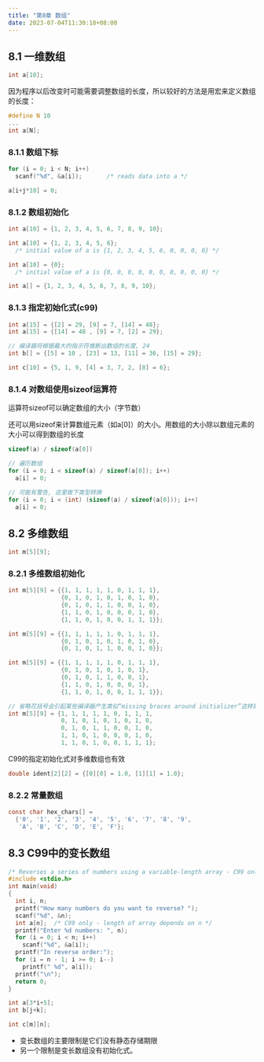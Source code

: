 ```yaml
---
title: "第8章 数组"
date: 2023-07-04T11:30:18+08:00
---
```


## 8.1 一维数组

```c
int a[10];
```

因为程序以后改变时可能需要调整数组的长度，所以较好的方法是用宏来定义数组的长度：

```c
#define N 10
...
int a[N];
```

### 8.1.1 数组下标

```c
for (i = 0; i < N; i++)
  scanf("%d", &a[i]);       /* reads data into a */

a[i+j*10] = 0;
```

### 8.1.2 数组初始化

```c
int a[10] = {1, 2, 3, 4, 5, 6, 7, 8, 9, 10};

int a[10] = {1, 2, 3, 4, 5, 6};
  /* initial value of a is {1, 2, 3, 4, 5, 6, 0, 0, 0, 0} */

int a[10] = {0};
  /* initial value of a is {0, 0, 0, 0, 0, 0, 0, 0, 0, 0} */

int a[] = {1, 2, 3, 4, 5, 6, 7, 8, 9, 10};
```

### 8.1.3 指定初始化式(c99)

```c
int a[15] = {[2] = 29, [9] = 7, [14] = 48};
int a[15] = {[14] = 48 , [9] = 7, [2] = 29};

// 编译器将根据最大的指示符推断出数组的长度, 24
int b[] = {[5] = 10 , [23] = 13, [11] = 36, [15] = 29};

int c[10] = {5, 1, 9, [4] = 3, 7, 2, [8] = 6};
```

### 8.1.4 对数组使用sizeof运算符

运算符sizeof可以确定数组的大小（字节数）

还可以用sizeof来计算数组元素（如a[0]）的大小。用数组的大小除以数组元素的大小可以得到数组的长度

```c
sizeof(a) / sizeof(a[0])

// 遍历数组
for (i = 0; i < sizeof(a) / sizeof(a[0]); i++)
  a[i] = 0;

// 可能有警告, 这里做下类型转换
for (i = 0; i < (int) (sizeof(a) / sizeof(a[0])); i++)
  a[i] = 0;
```

## 8.2 多维数组

```c
int m[5][9];
```

### 8.2.1 多维数组初始化

```c
int m[5][9] = {{1, 1, 1, 1, 1, 0, 1, 1, 1},
               {0, 1, 0, 1, 0, 1, 0, 1, 0},
               {0, 1, 0, 1, 1, 0, 0, 1, 0},
               {1, 1, 0, 1, 0, 0, 0, 1, 0},
               {1, 1, 0, 1, 0, 0, 1, 1, 1}};

int m[5][9] = {{1, 1, 1, 1, 1, 0, 1, 1, 1},
               {0, 1, 0, 1, 0, 1, 0, 1, 0},
               {0, 1, 0, 1, 1, 0, 0, 1, 0}};

int m[5][9] = {{1, 1, 1, 1, 1, 0, 1, 1, 1},
               {0, 1, 0, 1, 0, 1, 0, 1},
               {0, 1, 0, 1, 1, 0, 0, 1},
               {1, 1, 0, 1, 0, 0, 0, 1},
               {1, 1, 0, 1, 0, 0, 1, 1, 1}};

// 省略花括号会引起某些编译器产生类似“missing braces around initializer”这样的警告消息。
int m[5][9] = {1, 1, 1, 1, 1, 0, 1, 1, 1,
               0, 1, 0, 1, 0, 1, 0, 1, 0,
               0, 1, 0, 1, 1, 0, 0, 1, 0,
               1, 1, 0, 1, 0, 0, 0, 1, 0,
               1, 1, 0, 1, 0, 0, 1, 1, 1};
```

C99的指定初始化式对多维数组也有效

```c
double ident[2][2] = {[0][0] = 1.0, [1][1] = 1.0};
```

### 8.2.2 常量数组

```c
const char hex_chars[] =
  {'0', '1', '2', '3', '4', '5', '6', '7', '8', '9',
   'A', 'B', 'C', 'D', 'E', 'F'};
```

## 8.3 C99中的变长数组

```c
/* Reverses a series of numbers using a variable-length array - C99 only */
#include <stdio.h>
int main(void)
{
  int i, n;
  printf("How many numbers do you want to reverse? ");
  scanf("%d", &n);
  int a[n];  /* C99 only - length of array depends on n */
  printf("Enter %d numbers: ", n);
  for (i = 0; i < n; i++)
    scanf("%d", &a[i]);
  printf("In reverse order:");
  for (i = n - 1; i >= 0; i--)
    printf(" %d", a[i]);
  printf("\n");
  return 0;
}
```

```c
int a[3*i+5];
int b[j+k];

int c[m][n];
```

- 变长数组的主要限制是它们没有静态存储期限
- 另一个限制是变长数组没有初始化式。
